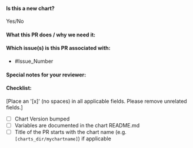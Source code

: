<!--
Thank you for contributing to helm-charts. Before you submit this PR we'd like to
make sure you are aware of our technical requirements and best practices:

* https://github.com/dell/helm-charts/docs/CONTRIBUTING.md
* https://helm.sh/docs/chart_best_practices/

Following our best practices right from the start will accelerate the review process and
help get your PR merged quicker.

When updates to your PR are requested, please add new commits and do not squash the
history. This will make it easier to identify new changes. The PR will be squashed
anyways when it is merged. Thanks.

For fast feedback, please @-mention maintainers that are listed in the Chart.yaml file.

Please make sure you test your changes before you push them. Once pushed, GitHub actions
will run across your changes and do some initial checks and linting. These checks run
very quickly. Please check the results. We would like these checks to pass before we
even continue reviewing your changes.
-->

#### Is this a new chart?

Yes/No

#### What this PR does / why we need it:

#### Which issue(s) is this PR associated with:

- #Issue_Number

#### Special notes for your reviewer:

#### Checklist:

[Place an '[x]' (no spaces) in all applicable fields. Please remove unrelated fields.]

- [ ] Chart Version bumped
- [ ] Variables are documented in the chart README.md
- [ ] Title of the PR starts with the chart name (e.g. `[charts_dir/mychartname]`) if applicable
